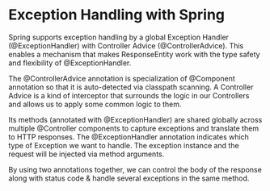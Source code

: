 # Exception Handling with Spring

Spring supports exception handling by a global Exception Handler (@ExceptionHandler) with Controller Advice (@ControllerAdvice). 
This enables a mechanism that makes ResponseEntity work with the type safety and flexibility of @ExceptionHandler.

The @ControllerAdvice annotation is specialization of @Component annotation so that it is auto-detected via classpath scanning. 
A Controller Advice is a kind of interceptor that surrounds the logic in our Controllers and allows us to apply some common logic to them.

Its methods (annotated with @ExceptionHandler) are shared globally across multiple @Controller components to capture exceptions and translate them to HTTP responses. 
The @ExceptionHandler annotation indicates which type of Exception we want to handle. The exception instance and the request will be injected via method arguments.

By using two annotations together, we can control the body of the response along with status code & handle several exceptions in the same method.
